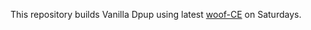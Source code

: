 This repository builds Vanilla Dpup using latest [woof-CE](https://github.com/puppylinux-woof-CE/woof-CE) on Saturdays.